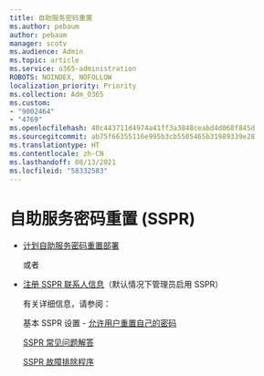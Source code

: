 ```yaml
---
title: 自助服务密码重置
ms.author: pebaum
author: pebaum
manager: scotv
ms.audience: Admin
ms.topic: article
ms.service: o365-administration
ROBOTS: NOINDEX, NOFOLLOW
localization_priority: Priority
ms.collection: Adm_O365
ms.custom:
- "9002464"
- "4769"
ms.openlocfilehash: 40c443711d4974a41ff3a3848ceabd4d068f845d
ms.sourcegitcommit: ab75f66355116e995b3cb5505465b31989339e28
ms.translationtype: HT
ms.contentlocale: zh-CN
ms.lasthandoff: 08/13/2021
ms.locfileid: "58332583"
---
```

# <a name="self-service-password-reset-sspr"></a>自助服务密码重置 (SSPR)

- [计划自助服务密码重置部署](https://go.microsoft.com/fwlink/?linkid=2142944)  

    或者
- [注册 SSPR 联系人信息](https://mysignins.microsoft.com/security-info)（默认情况下管理员启用 SSPR）

    有关详细信息，请参阅：

    基本 SSPR 设置 - [允许用户重置自己的密码](https://docs.microsoft.com/microsoft-365/admin/add-users/let-users-reset-passwords)

    [SSPR 常见问题解答](https://docs.microsoft.com/azure/active-directory/authentication/active-directory-passwords-faq)

    [SSPR 故障排除程序](https://docs.microsoft.com/azure/active-directory/authentication/active-directory-passwords-troubleshoot)

